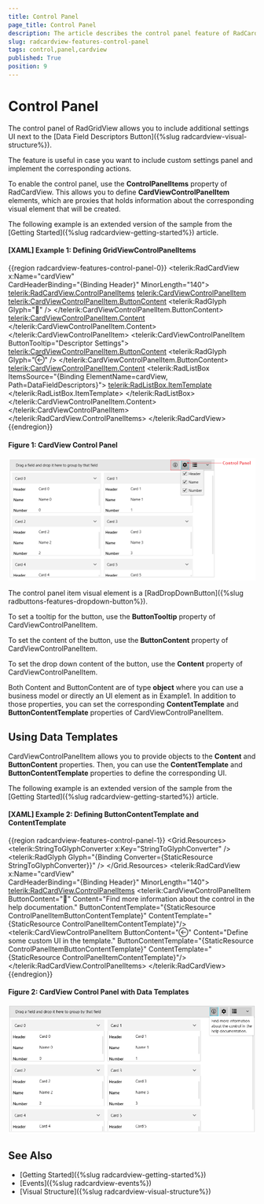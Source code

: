 ```yaml
---
title: Control Panel
page_title: Control Panel
description: The article describes the control panel feature of RadCardView.
slug: radcardview-features-control-panel
tags: control,panel,cardview
published: True
position: 9
---
```


# Control Panel

The control panel of RadGridView allows you to include additional settings UI next to the [Data Field Descriptors Button]({%slug radcardview-visual-structure%}).

The feature is useful in case you want to include custom settings panel and implement the corresponding actions.

To enable the control panel, use the __ControlPanelItems__ property of RadCardView. This allows you to define __CardViewControlPanelItem__ elements, which are proxies that holds information about the corresponding visual element that will be created.

The following example is an extended version of the sample from the [Getting Started]({%slug radcardview-getting-started%}) article.

#### __[XAML] Example 1: Defining GridViewControlPanelItems__
{{region radcardview-features-control-panel-0}}
	<telerik:RadCardView x:Name="cardView"   
						 CardHeaderBinding="{Binding Header}" 
						 MinorLength="140">
		<telerik:RadCardView.ControlPanelItems>
			<telerik:CardViewControlPanelItem>
				<telerik:CardViewControlPanelItem.ButtonContent>
					<telerik:RadGlyph Glyph="&#xe401;" />
				</telerik:CardViewControlPanelItem.ButtonContent>
				<telerik:CardViewControlPanelItem.Content>
					<TextBlock Text="Find more information about the control in the help documentation."
							   MaxWidth="150" TextWrapping="Wrap" Padding="6" />
				</telerik:CardViewControlPanelItem.Content>
			</telerik:CardViewControlPanelItem>
			<telerik:CardViewControlPanelItem ButtonTooltip="Descriptor Settings">
				<telerik:CardViewControlPanelItem.ButtonContent>
					<telerik:RadGlyph Glyph="&#xe13a;" />
				</telerik:CardViewControlPanelItem.ButtonContent>
				<telerik:CardViewControlPanelItem.Content>
					<telerik:RadListBox ItemsSource="{Binding ElementName=cardView, Path=DataFieldDescriptors}">
						<telerik:RadListBox.ItemTemplate>
							<DataTemplate>
								<CheckBox Content="{Binding Header}" IsChecked="{Binding IsVisible, Mode=TwoWay}" />
							</DataTemplate>
						</telerik:RadListBox.ItemTemplate>
					</telerik:RadListBox>
				</telerik:CardViewControlPanelItem.Content>
			</telerik:CardViewControlPanelItem>               
		</telerik:RadCardView.ControlPanelItems>
	</telerik:RadCardView>
{{endregion}}

#### Figure 1: CardView Control Panel
![](images/radcardview-features-control-panel-0.png)

The control panel item visual element is a [RadDropDownButton]({%slug radbuttons-features-dropdown-button%}).

To set a tooltip for the button, use the __ButtonTooltip__ property of CardViewControlPanelItem.

To set the content of the button, use the __ButtonContent__ property of CardViewControlPanelItem. 

To set the drop down content of the button, use the __Content__ property of CardViewControlPanelItem.

Both Content and ButtonContent are of type __object__ where you can use a business model or directly an UI element as in Example1. In addition to those properties, you can set the corresponding __ContentTemplate__ and __ButtonContentTemplate__ properties of CardViewControlPanelItem.

## Using Data Templates

CardViewControlPanelItem allows you to provide objects to the __Content__ and __ButtonContent__ properties. Then, you can use the __ContentTemplate__ and __ButtonContentTemplate__ properties to define the corresponding UI.

The following example is an extended version of the sample from the [Getting Started]({%slug radcardview-getting-started%}) article.

#### __[XAML] Example 2: Defining ButtonContentTemplate and ContentTemplate__
{{region radcardview-features-control-panel-1}}
	<Grid>
        <Grid.Resources>
            <telerik:StringToGlyphConverter x:Key="StringToGlyphConverter" />
            <DataTemplate x:Key="ControlPanelItemButtonContentTemplate">
                <telerik:RadGlyph Glyph="{Binding Converter={StaticResource StringToGlyphConverter}}" />
            </DataTemplate>
            <DataTemplate x:Key="ControlPanelItemContentTemplate">
                <TextBlock Text="{Binding}" MaxWidth="150"
                           TextWrapping="Wrap" Padding="6" />
            </DataTemplate>
        </Grid.Resources>
        <telerik:RadCardView x:Name="cardView"   
                     CardHeaderBinding="{Binding Header}" 
                     MinorLength="140">
            <telerik:RadCardView.ControlPanelItems>
                <telerik:CardViewControlPanelItem ButtonContent="&#xe401;" 
                                                  Content="Find more information about the control in the help documentation."
                                                  ButtonContentTemplate="{StaticResource ControlPanelItemButtonContentTemplate}"
                                                  ContentTemplate="{StaticResource ControlPanelItemContentTemplate}"/>
                <telerik:CardViewControlPanelItem ButtonContent="&#xe13a;" 
                                                  Content="Define some custom UI in the template."
                                                  ButtonContentTemplate="{StaticResource ControlPanelItemButtonContentTemplate}"
                                                  ContentTemplate="{StaticResource ControlPanelItemContentTemplate}"/>
            </telerik:RadCardView.ControlPanelItems>
        </telerik:RadCardView>
    </Grid>
{{endregion}}

#### Figure 2: CardView Control Panel with Data Templates
![](images/radcardview-features-control-panel-1.png)

## See Also
* [Getting Started]({%slug radcardview-getting-started%})
* [Events]({%slug radcardview-events%})
* [Visual Structure]({%slug radcardview-visual-structure%})

